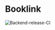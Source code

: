 # Booklink
![Backend-release-CI](https://github.com/mrazjava/booklink/workflows/Backend-release-CI/badge.svg?branch=master)